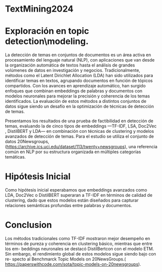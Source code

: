 # TextMining2024
# Exploración en topic detection\modeling.

La detección de temas en conjuntos de documentos es un área activa en procesamiento del lenguaje natural (NLP), con aplicaciones que van desde la organización automática de textos hasta el análisis de grandes volúmenes de datos en investigación y negocios. Tradicionalmente, métodos como el Latent Dirichlet Allocation (LDA)  han sido utilizados para identificar temas en textos, agrupando documentos en función de tópicos compartidos. Con los avances en aprendizaje automático, han surgido enfoques que combinan embeddings de palabras y documentos con modelos neuronales para mejorar la precisión y coherencia de los temas identificados. La evaluación de estos métodos  a distintos conjuntos de datos sigue siendo un desafío  en la optimización de técnicas de detección de temas.

Presentamos los resultados de una prueba de factibilidad en detección de temas, evaluando la  de cinco tipos de embeddings —TF-IDF, LSA, Doc2Vec , DistilBERT  y LDA— en combinación con técnicas de clustering y modelos avanzados de detección de temas. Para el estudio se utiliza el conjunto de datos 20Newsgroups,(https://archive.ics.uci.edu/dataset/113/twenty+newsgroups), una referencia común en NLP por su estructura organizada en múltiples categorías temáticas.

# Hipótesis Inicial

Como hipótesis inicial esperabamos que embeddings avanzados como LDA, Doc2Vec o DistilBERT superaran a TF-IDF en términos de calidad de clustering, dado que estos modelos están diseñados para capturar relaciones semánticas profundas entre palabras y documentos.

# Conclusion

Los métodos tradicionales como TF-IDF mostraron mejor desempeño en términos de pureza y coherencia en clustering básico, mientras que entre los em-
beddings neuronales  se destacó DistilBertcon con el modelo ETM. Sin embargo, el rendimiento global de estos modelos sigue siendo bajo con re-
specto al Benchmarck Topic Models on 20NewsGroups.( https://paperswithcode.com/sota/topic-models-on-20newsgroups).


